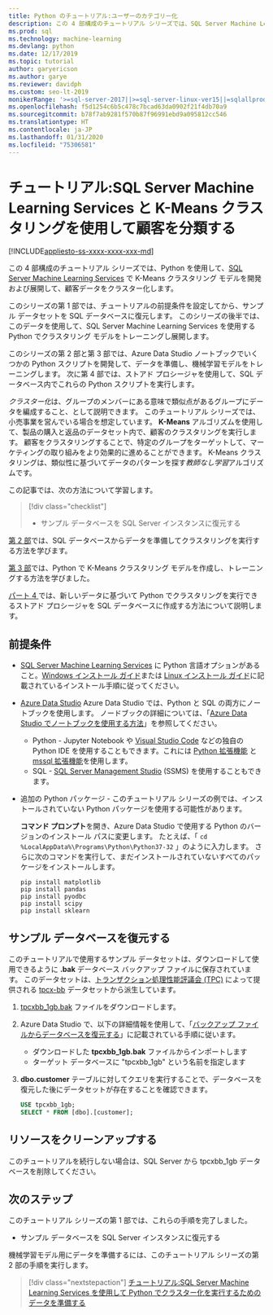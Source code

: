 ```yaml
---
title: Python のチュートリアル:ユーザーのカテゴリー化
description: この 4 部構成のチュートリアル シリーズでは、SQL Server Machine Learning Services で Python を使用した SQL データベースで K-Means を使用して、顧客のクラスタリングを実行します。
ms.prod: sql
ms.technology: machine-learning
ms.devlang: python
ms.date: 12/17/2019
ms.topic: tutorial
author: garyericson
ms.author: garye
ms.reviewer: davidph
ms.custom: seo-lt-2019
monikerRange: '>=sql-server-2017||>=sql-server-linux-ver15||=sqlallproducts-allversions'
ms.openlocfilehash: f5d1254c6b5c478c7bcad63da0902f21f4db70a9
ms.sourcegitcommit: b78f7ab9281f570b87f96991ebd9a095812cc546
ms.translationtype: HT
ms.contentlocale: ja-JP
ms.lasthandoff: 01/31/2020
ms.locfileid: "75306581"
---
```

# <a name="tutorial-categorizing-customers-using-k-means-clustering-with-sql-server-machine-learning-services"></a>チュートリアル:SQL Server Machine Learning Services と K-Means クラスタリングを使用して顧客を分類する

[!INCLUDE[appliesto-ss-xxxx-xxxx-xxx-md](../../includes/appliesto-ss-xxxx-xxxx-xxx-md.md)]

この 4 部構成のチュートリアル シリーズでは、Python を使用して、[SQL Server Machine Learning Services](../what-is-sql-server-machine-learning.md) で K-Means クラスタリング モデルを開発および展開して、顧客データをクラスター化します。

このシリーズの第 1 部では、チュートリアルの前提条件を設定してから、サンプル データセットを SQL データベースに復元します。 このシリーズの後半では、このデータを使用して、SQL Server Machine Learning Services を使用する Python でクラスタリング モデルをトレーニングし展開します。

このシリーズの第 2 部と第 3 部では、Azure Data Studio ノートブックでいくつかの Python スクリプトを開発して、データを準備し、機械学習モデルをトレーニングします。 次に第 4 部では、ストアド プロシージャを使用して、SQL データベース内でこれらの Python スクリプトを実行します。

*クラスター化*は、グループのメンバーにある意味で類似点があるグループにデータを編成すること、として説明できます。 このチュートリアル シリーズでは、小売事業を営んでいる場合を想定しています。 **K-Means** アルゴリズムを使用して、製品の購入と返品のデータセット内で、顧客のクラスタリングを実行します。 顧客をクラスタリングすることで、特定のグループをターゲットして、マーケティングの取り組みをより効果的に進めることができます。
K-Means クラスタリングは、類似性に基づいてデータのパターンを探す*教師なし学習*アルゴリズムです。

この記事では、次の方法について学習します。

> [!div class="checklist"]
> * サンプル データベースを SQL Server インスタンスに復元する

[第 2 部](python-clustering-model-prepare-data.md)では、SQL データベースからデータを準備してクラスタリングを実行する方法を学びます。

[第 3 部](python-clustering-model-build.md)では、Python で K-Means クラスタリング モデルを作成し、トレーニングする方法を学びました。

[パート 4 ](python-clustering-model-deploy.md)では、新しいデータに基づいて Python でクラスタリングを実行できるストアド プロシージャを SQL データベースに作成する方法について説明します。

## <a name="prerequisites"></a>前提条件

* [SQL Server Machine Learning Services](../what-is-sql-server-machine-learning.md) に Python 言語オプションがあること。[Windows インストール ガイド](../install/sql-machine-learning-services-windows-install.md)または [Linux インストール ガイド](https://docs.microsoft.com/sql/linux/sql-server-linux-setup-machine-learning?toc=%2fsql%2fadvanced-analytics%2ftoc.json&view=sql-server-linux-ver15)に記載されているインストール手順に従ってください。

* [Azure Data Studio](../../azure-data-studio/what-is.md) Azure Data Studio では、Python と SQL の両方にノートブックを使用します。 ノードブックの詳細については、「[Azure Data Studio でノートブックを使用する方法](../../azure-data-studio/sql-notebooks.md)」を参照してください。

  * Python - Jupyter Notebook や [Visual Studio Code](https://code.visualstudio.com/docs) などの独自の Python IDE を使用することもできます。これには [Python 拡張機能](https://marketplace.visualstudio.com/items?itemName=ms-python.python) と [mssql 拡張機能](https://marketplace.visualstudio.com/items?itemName=ms-mssql.mssql)を使用します。
  * SQL - [SQL Server Management Studio](../../ssms/sql-server-management-studio-ssms.md) (SSMS) を使用することもできます。

* 追加の Python パッケージ - このチュートリアル シリーズの例では、インストールされていない Python パッケージを使用する可能性があります。

  **コマンド プロンプト**を開き、Azure Data Studio で使用する Python のバージョンのインストール パスに変更します。 たとえば、「 `cd %LocalAppData%\Programs\Python\Python37-32` 」のように入力します。 さらに次のコマンドを実行して、まだインストールされていないすべてのパッケージをインストールします。

  ```console
  pip install matplotlib
  pip install pandas
  pip install pyodbc
  pip install scipy
  pip install sklearn
  ```

## <a name="restore-the-sample-database"></a>サンプル データベースを復元する

このチュートリアルで使用するサンプル データセットは、ダウンロードして使用できるように **.bak** データベース バックアップ ファイルに保存されています。 このデータセットは、[トランザクション処理性能評議会 (TPC)](http://www.tpc.org/default.asp) によって提供される [tpcx-bb](http://www.tpc.org/tpcx-bb/default.asp) データセットから派生しています。

1. [tpcxbb_1gb.bak](https://sqlchoice.blob.core.windows.net/sqlchoice/static/tpcxbb_1gb.bak) ファイルをダウンロードします。

1. Azure Data Studio で、以下の詳細情報を使用して、「[バックアップ ファイルからデータベースを復元する](../../azure-data-studio/tutorial-backup-restore-sql-server.md#restore-a-database-from-a-backup-file)」に記載されている手順に従います。

   * ダウンロードした **tpcxbb_1gb.bak** ファイルからインポートします
   * ターゲット データベースに "tpcxbb_1gb" という名前を指定します

1. **dbo.customer** テーブルに対してクエリを実行することで、データベースを復元した後にデータセットが存在することを確認できます。

    ```sql
    USE tpcxbb_1gb;
    SELECT * FROM [dbo].[customer];
    ```

## <a name="clean-up-resources"></a>リソースをクリーンアップする

このチュートリアルを続行しない場合は、SQL Server から tpcxbb_1gb データベースを削除してください。

## <a name="next-steps"></a>次のステップ

このチュートリアル シリーズの第 1 部では、これらの手順を完了しました。

* サンプル データベースを SQL Server インスタンスに復元する

機械学習モデル用にデータを準備するには、このチュートリアル シリーズの第 2 部の手順を実行します。

> [!div class="nextstepaction"]
> [チュートリアル:SQL Server Machine Learning Services を使用して Python でクラスター化を実行するためのデータを準備する](python-clustering-model-prepare-data.md)
